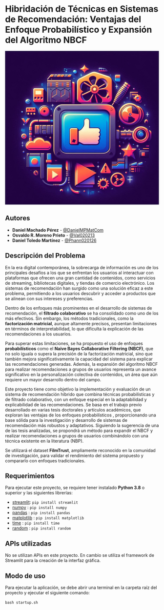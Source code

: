 # Hibridación de Técnicas en Sistemas de Recomendación: Ventajas del Enfoque Probabilístico y Expansión del Algoritmo NBCF

![Logo](report/assets/logo.jpeg)

## Autores

- **Daniel Machado Pérez** - [@DanielMPMatCom](https://github.com/DanielMPMatCom)
- **Osvaldo R. Moreno Prieto** - [@Val020213](https://github.com/Val020213)
- **Daniel Toledo Martínez** - [@Phann020126](https://github.com/Phann020126)

## Descripción del Problema

En la era digital contemporánea, la sobrecarga de información es uno de los principales desafíos a los que se enfrentan los usuarios al interactuar con plataformas que ofrecen una gran cantidad de contenidos, como servicios de streaming, bibliotecas digitales, y tiendas de comercio electrónico. Los sistemas de recomendación han surgido como una solución eficaz a este problema, permitiendo a los usuarios descubrir y acceder a productos que se alinean con sus intereses y preferencias.

Dentro de los enfoques más prominentes en el desarrollo de sistemas de recomendación, el **filtrado colaborativo** se ha consolidado como uno de los más efectivos. Sin embargo, los métodos tradicionales, como la **factorización matricial**, aunque altamente precisos, presentan limitaciones en términos de interpretabilidad, lo que dificulta la explicación de las recomendaciones a los usuarios.

Para superar estas limitaciones, se ha propuesto el uso de enfoques **probabilísticos** como el **Naive Bayes Collaborative Filtering (NBCF)**, que no solo iguala o supera la precisión de la factorización matricial, sino que también mejora significativamente la capacidad del sistema para explicar las recomendaciones generadas. Además, la expansión del algoritmo NBCF para realizar recomendaciones a grupos de usuarios representa un avance significativo en la personalización colectiva de contenidos, un área que aún requiere un mayor desarrollo dentro del campo.

Este proyecto tiene como objetivo la implementación y evaluación de un sistema de recomendación híbrido que combina técnicas probabilísticas y de filtrado colaborativo, con un enfoque especial en la adaptabilidad y explicabilidad de las recomendaciones. Se basa en el trabajo previo desarrollado en varias tesis doctorales y artículos académicos, que exploran las ventajas de los enfoques probabilísticos , proporcionando una base sólida para la investigación y desarrollo de sistemas de recomendación más robustos y adaptativos. Siguiendo la sugerencia de una de las tesis analizadas, se propondrá un método para expandir el NBCF y realizar recomendaciones a grupos de usuarios combinándolo con una técnica existente en la literatura (NBP).

Se utilizará el dataset **FilmTrust**, ampliamente reconocido en la comunidad de investigación, para validar el rendimiento del sistema propuesto y compararlo con enfoques tradicionales.

## Requerimientos

Para ejecutar este proyecto, se requiere tener instalado **Python 3.8** o superior y las siguientes librerías:

- [streamlit](https://streamlit.io/): `pip install streamlit`
- [numpy](https://numpy.org/) : `pip install numpy`
- [pandas](https://pandas.pydata.org/) : `pip install pandas`
- [matplotlib](https://matplotlib.org/) : `pip install matplotlib`
- [time](https://docs.python.org/3/library/time.html) : `pip install time`
- [random](https://docs.python.org/3/library/random.html) : `pip install random`
  
## APIs utilizadas

No se utilizan APIs en este proyecto. En cambio se utiliza el framework de Streamlit para la creación de la interfaz gráfica.

## Modo de uso

Para ejecutar la aplicación, se debe abrir una terminal en la carpeta raíz del proyecto y ejecutar el siguiente comando:

```bash startup.sh```